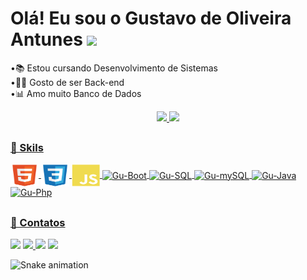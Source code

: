  # Olá! Eu sou o Gustavo de Oliveira Antunes   <img src="https://raw.githubusercontent.com/iampavangandhi/iampavangandhi/master/gifs/Hi.gif" width="35px">
•📚 Estou cursando Desenvolvimento de Sistemas <br>
•👨‍💻 Gosto de ser Back-end <br>
•📊 Amo muito Banco de Dados 

<div align="center">
  <a href="https://github.com/rafaballerini">
  <img height="175em" src="https://github-readme-stats.vercel.app/api?username=antunesGustavo&show_icons=true&theme=tokyonight&include_all_commits=true&count_private=true"/>
  <img height="125em" src="https://github-readme-stats.vercel.app/api/top-langs/?username=antunesgustavo&layout=compact&langs_count=7&theme=tokyonight"/>
</div>
  
  ##
### 🎯 Skils
  <div style="display: inline_block">
  <img align="center" alt="Gu-HTML" height="35" width="45" src="https://raw.githubusercontent.com/devicons/devicon/master/icons/html5/html5-original.svg">
  <img align="center" alt="Gu-CSS" height="35" width="45" src="https://raw.githubusercontent.com/devicons/devicon/master/icons/css3/css3-original.svg">
  <img align="center" alt="Gu-JS" height="35" width="45" src="https://raw.githubusercontent.com/devicons/devicon/master/icons/javascript/javascript-plain.svg">
  <img align="center" alt="Gu-Boot" height="35" width="45" src="https://cdn.jsdelivr.net/gh/devicons/devicon/icons/bootstrap/bootstrap-plain.svg">
  <img align="center" alt="Gu-SQL" height="65" width="75" src="https://cdn.jsdelivr.net/gh/devicons/devicon/icons/microsoftsqlserver/microsoftsqlserver-plain-wordmark.svg">
  <img align="center" alt="Gu-mySQL" height="45" width="55" src="https://cdn.jsdelivr.net/gh/devicons/devicon/icons/mysql/mysql-original.svg">
  <img align="center" alt="Gu-Java" height="45" width="55" src="https://cdn.jsdelivr.net/gh/devicons/devicon/icons/java/java-original-wordmark.svg">
  <img align="center" alt="Gu-Php" height="45" width="55" src="https://cdn.jsdelivr.net/gh/devicons/devicon/icons/php/php-original.svg">
</div>

  ##
 ### 📱 Contatos
  <div>
   <a href="https://www.linkedin.com/in/gustavo-oliveira-749a45218" target="_blank"><img src="https://img.shields.io/badge/LinkedIn-0077B5?style=for-the-badge&logo=linkedin&logoColor=white"></a>
    <a href = "mailto:gustavooliver.antunes@gmail.com"><img src="https://img.shields.io/badge/-Gmail-%23333?style=for-the-badge&logo=gmail&logoColor=white" target="_blank"> </a>
  <a href="https://instagram.com/gusztaa" target="_blank"><img src="https://img.shields.io/badge/-Instagram-%23E4405F?style=for-the-badge&logo=instagram&logoColor=white" target="_blank"></a>
 	<a href="https://api.whatsapp.com/send?phone=5511999790532" target="_blank"><img src="https://img.shields.io/badge/WhatsApp-25D366?style=for-the-badge&logo=whatsapp&logoColor=white" target="_blank"></a>

  ![Snake animation](https://github.com/antunesGustavo/antunesGustavo/blob/output/github-contribution-grid-snake.svg)
  
  </div>
